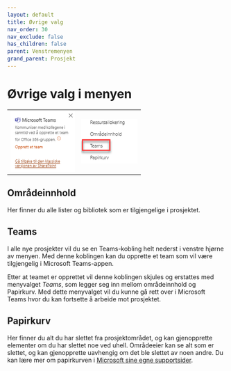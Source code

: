 ```yaml
---
layout: default
title: Øvrige valg
nav_order: 30
nav_exclude: false
has_children: false
parent: Venstremenyen
grand_parent: Prosjekt
---
```


# Øvrige valg i menyen

|                           |                           |
|---------------------------|---------------------------|
| ![](./media/image79.png)  |![](./media/image80.png)   |

## Områdeinnhold

Her finner du alle lister og bibliotek som er tilgjengelige i
prosjektet. 
    
##  Teams  

I alle nye prosjekter vil du se en Teams-kobling helt nederst i
venstre hjørne av menyen. Med denne koblingen kan du opprette et
team som vil være tilgjengelig i Microsoft Teams-appen.  
      
Etter at teamet er opprettet vil denne koblingen skjules og
erstattes med menyvalget *Teams*, som legger seg inn mellom
områdeinnhold og Papirkurv. Med dette menyvalget vil du kunne gå
rett over i Microsoft Teams hvor du kan fortsette å arbeide mot
prosjektet.

##  Papirkurv  
Her finner du alt du har slettet fra prosjektområdet, og kan
gjenopprette elementer om du har slettet noe ved uhell. Områdeeier kan se alt som er slettet, og kan gjenopprette uavhengig om det ble slettet av noen andre. Du kan lære mer om papirkurven i [Microsoft sine egne supportsider](https://support.office.com/nb-no/article/Behandle-papirkurven-for-et-SharePoint-omr%C3%A5de-8A6C2198-910E-42DC-9A9C-BC5BC4F327DA ).